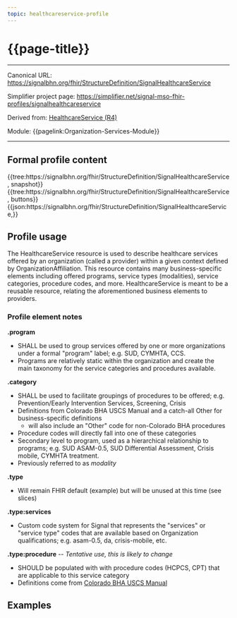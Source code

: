 ```yaml
---
topic: healthcareservice-profile
---
```


# {{page-title}}

---

Canonical URL: https://signalbhn.org/fhir/StructureDefinition/SignalHealthcareService

Simplifier project page: https://simplifier.net/signal-mso-fhir-profiles/signalhealthcareservice

Derived from: [HealthcareService (R4)](http://hl7.org/fhir/R4/healthcareservice.html)

Module:  {{pagelink:Organization-Services-Module}}

---

## Formal profile content
<tabs>
	<tab title="Tree snapshot">
		{{tree:https://signalbhn.org/fhir/StructureDefinition/SignalHealthcareService, snapshot}}
	</tab>
	<tab title="Tree, diff/hybrid/snapshot">
		{{tree:https://signalbhn.org/fhir/StructureDefinition/SignalHealthcareService, buttons}}
	</tab>
	<tab title="JSON">
		{{json:https://signalbhn.org/fhir/StructureDefinition/SignalHealthcareService,}}
	</tab>
</tabs>

## Profile usage

The HealthcareService resource is used to describe healthcare services offered by an organization (called a provider) within a given context defined by OrganizationAffiliation. This resource contains many business-specific elements including offered programs, service types (modalities), service categories, procedure codes, and more.  HealthcareService is meant to be a reusable resource, relating the aforementioned business elements to providers.

### Profile element notes

**.program**
- SHALL be used to group services offered by one or more organizations under a formal "program" label; e.g. SUD, CYMHTA, CCS.
- Programs are relatively static within the organization and create the main taxonomy for the service categories and procedures available.

**.category**
- SHALL be used to facilitate groupings of procedures to be offered; e.g. Prevention/Eearly Intervention Services, Screening, Crisis
- Definitions from Colorado BHA USCS Manual and a catch-all Other for business-specific definitions
   - will also include an "Other" code for non-Colorado BHA procedures
- Procedure codes will directly fall into one of these categories
- Secondary level to program, used as a hierarchical relationship to programs; e.g. SUD ASAM-0.5, SUD Differential Assessment, Crisis mobile, CYMHTA treatment.
- Previously referred to as *modality*

**.type**
- Will remain FHIR default (example) but will be unused at this time (see slices)

**.type:services**
- Custom code system for Signal that represents the "services" or "service type" codes that are available based on Organization qualifications; e.g. asam-0.5, da, crisis-mobile, etc.

**.type:procedure** -- *Tentative use, this is likely to change*
- SHOULD be populated with with procedure codes (HCPCS, CPT) that are applicable to this service category
- Definitions come from [Colorado BHA USCS Manual](https://hcpf.colorado.gov/sites/hcpf/files/July%202023%20USCS%20Manual%20Draft%20-Final.pdf)

## Examples
